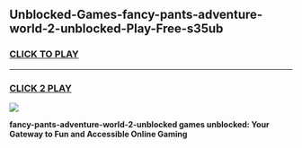 
## Unblocked-Games-fancy-pants-adventure-world-2-unblocked-Play-Free-s35ub
<h3>
<a href="https://premium76.site?title=fancy-pants-adventure-world-2-unblocked&ref=19M">CLICK TO PLAY</a></h3>
<hr>

<h3>
<a href="https://premium76.site?title=fancy-pants-adventure-world-2-unblocked&ref=19M">CLICK 2 PLAY</a>
  
</h3>

<a href="https://premium76.site?title=fancy-pants-adventure-world-2-unblocked&ref=19M"><img src="https://clearcache.store/games.png"></a>


**fancy-pants-adventure-world-2-unblocked games unblocked: Your Gateway to Fun and Accessible Online Gaming**
